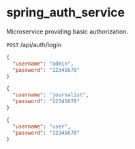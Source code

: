 # spring_auth_service
Microservice providing basic authorization.

`POST` /api/auth/login

```json
{
  "username": "admin",
  "password": "12345678"
}
```

```json
{
  "username": "journalist",
  "password": "12345678"
}
```

```json
{
  "username": "user",
  "password": "12345678"
}
```
